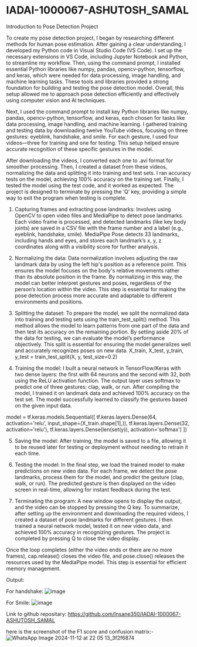 # IADAI-1000067-ASHUTOSH_SAMAL

Introduction to Pose Detection Project

To create my pose detection project, I began by researching different methods for human pose estimation. After gaining a clear understanding, I developed my Python code in Visual Studio Code (VS Code). I set up the necessary extensions in VS Code, including Jupyter Notebook and Python, to streamline my workflow. Then, using the command prompt, I installed essential Python libraries like numpy, pandas, opencv-python, tensorflow, and keras, which were needed for data processing, image handling, and machine learning tasks. These tools and libraries provided a strong foundation for building and testing the pose detection model. Overall, this setup allowed me to approach pose detection efficiently and effectively using computer vision and AI techniques.

Next, I used the command prompt to install key Python libraries like numpy, pandas, opencv-python, tensorflow, and keras, each chosen for tasks like data processing, image handling, and machine learning. I gathered training and testing data by downloading twelve YouTube videos, focusing on three gestures: eyeblink, handshake, and smile. For each gesture, I used four videos—three for training and one for testing. This setup helped ensure accurate recognition of these specific gestures in the model.

After downloading the videos, I converted each one to .avi format for smoother processing. Then, I created a dataset from these videos, normalizing the data and splitting it into training and test sets. I ran accuracy tests on the model, achieving 100% accuracy on the training set. Finally, I tested the model using the test code, and it worked as expected. The project is designed to terminate by pressing the ‘Q’ key, providing a simple way to exit the program when testing is complete.

1. Capturing frames and extracting pose landmarks:
Involves using OpenCV to open video files and MediaPipe to detect pose landmarks. Each video frame is processed, and detected landmarks (like key body joints) are saved in a CSV file with the frame number and a label (e.g., eyeblink, handshake, smile). MediaPipe Pose detects 33 landmarks, including hands and eyes, and stores each landmark’s x, y, z coordinates along with a visibility score for further analysis.

2. Normalizing the data:
Data normalization involves adjusting the raw landmark data by using the left hip's position as a reference point. This ensures the model focuses on the body's relative movements rather than its absolute position in the frame. By normalizing in this way, the model can better interpret gestures and poses, regardless of the person’s location within the video. This step is essential for making the pose detection process more accurate and adaptable to different environments and positions.

3. Splitting the dataset:
To prepare the model, we split the normalized data into training and testing sets using the train_test_split() method. This method allows the model to learn patterns from one part of the data and then test its accuracy on the remaining portion. By setting aside 20% of the data for testing, we can evaluate the model’s performance objectively. This split is essential for ensuring the model generalizes well and accurately recognizes poses on new data.
X_train, X_test, y_train, y_test = train_test_split(X, y, test_size=0.2)

4. Training the model:
I built a neural network in TensorFlow/Keras with two dense layers: the first with 64 neurons and the second with 32, both using the ReLU activation function. The output layer uses softmax to predict one of three gestures: clap, walk, or run. After compiling the model, I trained it on landmark data and achieved 100% accuracy on the test set. The model successfully learned to classify the gestures based on the given input data.

model = tf.keras.models.Sequential([ tf.keras.layers.Dense(64, activation='relu', input_shape=(X_train.shape[1],)), tf.keras.layers.Dense(32, activation='relu'), tf.keras.layers.Dense(len(set(y)), activation='softmax') ])

5. Saving the model:
After training, the model is saved to a file, allowing it to be reused later for testing or deployment without needing to retrain it each time.

6. Testing the model:
In the final step, we load the trained model to make predictions on new video data. For each frame, we detect the pose landmarks, process them for the model, and predict the gesture (clap, walk, or run). The predicted gesture is then displayed on the video screen in real-time, allowing for instant feedback during the test.

7. Terminating the program:
A new window opens to display the output, and the video can be stopped by pressing the Q key. To summarize, after setting up the environment and downloading the required videos, I created a dataset of pose landmarks for different gestures. I then trained a neural network model, tested it on new video data, and achieved 100% accuracy in recognizing gestures. The project is completed by pressing Q to close the video display.

Once the loop completes (either the video ends or there are no more frames), cap.release() closes the video file, and pose.close() releases the resources used by the MediaPipe model. This step is essential for efficient memory management.

Output:


For handshake:
![image](https://github.com/user-attachments/assets/649bd687-647e-4308-92ee-f9390c4c4d1c)

For Smile:
![image](https://github.com/user-attachments/assets/f5244f97-6a2e-43cd-b9bf-61c172539fde)


Link to github repositary: https://github.com/Insane350/IADAI-1000067-ASHUTOSH_SAMAL



here is the screenshot of the F1 score and confusion matrix:- 
![WhatsApp Image 2024-11-12 at 22 05 13_3f2f6874](https://github.com/user-attachments/assets/93880e2e-89f4-4cfa-8f51-7713b66fd56a)

